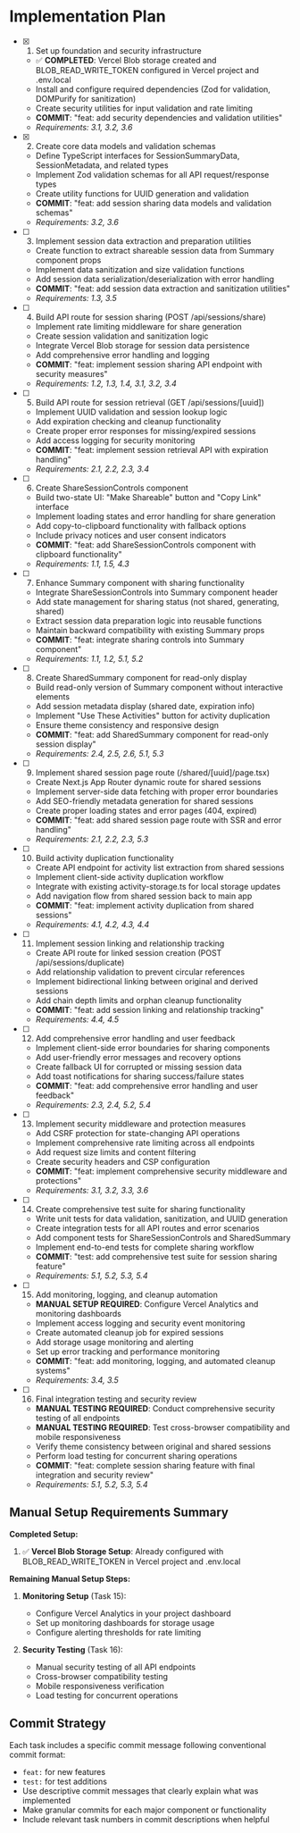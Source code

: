 # Implementation Plan

- [x] 1. Set up foundation and security infrastructure
  - ✅ **COMPLETED**: Vercel Blob storage created and BLOB_READ_WRITE_TOKEN configured in Vercel project and .env.local
  - Install and configure required dependencies (Zod for validation, DOMPurify for sanitization)
  - Create security utilities for input validation and rate limiting
  - **COMMIT**: "feat: add security dependencies and validation utilities"
  - _Requirements: 3.1, 3.2, 3.6_

- [x] 2. Create core data models and validation schemas
  - Define TypeScript interfaces for SessionSummaryData, SessionMetadata, and related types
  - Implement Zod validation schemas for all API request/response types
  - Create utility functions for UUID generation and validation
  - **COMMIT**: "feat: add session sharing data models and validation schemas"
  - _Requirements: 3.2, 3.6_

- [ ] 3. Implement session data extraction and preparation utilities
  - Create function to extract shareable session data from Summary component props
  - Implement data sanitization and size validation functions
  - Add session data serialization/deserialization with error handling
  - **COMMIT**: "feat: add session data extraction and sanitization utilities"
  - _Requirements: 1.3, 3.5_

- [ ] 4. Build API route for session sharing (POST /api/sessions/share)
  - Implement rate limiting middleware for share generation
  - Create session validation and sanitization logic
  - Integrate Vercel Blob storage for session data persistence
  - Add comprehensive error handling and logging
  - **COMMIT**: "feat: implement session sharing API endpoint with security measures"
  - _Requirements: 1.2, 1.3, 1.4, 3.1, 3.2, 3.4_

- [ ] 5. Build API route for session retrieval (GET /api/sessions/[uuid])
  - Implement UUID validation and session lookup logic
  - Add expiration checking and cleanup functionality
  - Create proper error responses for missing/expired sessions
  - Add access logging for security monitoring
  - **COMMIT**: "feat: implement session retrieval API with expiration handling"
  - _Requirements: 2.1, 2.2, 2.3, 3.4_

- [ ] 6. Create ShareSessionControls component
  - Build two-state UI: "Make Shareable" button and "Copy Link" interface
  - Implement loading states and error handling for share generation
  - Add copy-to-clipboard functionality with fallback options
  - Include privacy notices and user consent indicators
  - **COMMIT**: "feat: add ShareSessionControls component with clipboard functionality"
  - _Requirements: 1.1, 1.5, 4.3_

- [ ] 7. Enhance Summary component with sharing functionality
  - Integrate ShareSessionControls into Summary component header
  - Add state management for sharing status (not shared, generating, shared)
  - Extract session data preparation logic into reusable functions
  - Maintain backward compatibility with existing Summary props
  - **COMMIT**: "feat: integrate sharing controls into Summary component"
  - _Requirements: 1.1, 1.2, 5.1, 5.2_

- [ ] 8. Create SharedSummary component for read-only display
  - Build read-only version of Summary component without interactive elements
  - Add session metadata display (shared date, expiration info)
  - Implement "Use These Activities" button for activity duplication
  - Ensure theme consistency and responsive design
  - **COMMIT**: "feat: add SharedSummary component for read-only session display"
  - _Requirements: 2.4, 2.5, 2.6, 5.1, 5.3_

- [ ] 9. Implement shared session page route (/shared/[uuid]/page.tsx)
  - Create Next.js App Router dynamic route for shared sessions
  - Implement server-side data fetching with proper error boundaries
  - Add SEO-friendly metadata generation for shared sessions
  - Create proper loading states and error pages (404, expired)
  - **COMMIT**: "feat: add shared session page route with SSR and error handling"
  - _Requirements: 2.1, 2.2, 2.3, 5.3_

- [ ] 10. Build activity duplication functionality
  - Create API endpoint for activity list extraction from shared sessions
  - Implement client-side activity duplication workflow
  - Integrate with existing activity-storage.ts for local storage updates
  - Add navigation flow from shared session back to main app
  - **COMMIT**: "feat: implement activity duplication from shared sessions"
  - _Requirements: 4.1, 4.2, 4.3, 4.4_

- [ ] 11. Implement session linking and relationship tracking
  - Create API route for linked session creation (POST /api/sessions/duplicate)
  - Add relationship validation to prevent circular references
  - Implement bidirectional linking between original and derived sessions
  - Add chain depth limits and orphan cleanup functionality
  - **COMMIT**: "feat: add session linking and relationship tracking"
  - _Requirements: 4.4, 4.5_

- [ ] 12. Add comprehensive error handling and user feedback
  - Implement client-side error boundaries for sharing components
  - Add user-friendly error messages and recovery options
  - Create fallback UI for corrupted or missing session data
  - Add toast notifications for sharing success/failure states
  - **COMMIT**: "feat: add comprehensive error handling and user feedback"
  - _Requirements: 2.3, 2.4, 5.2, 5.4_

- [ ] 13. Implement security middleware and protection measures
  - Add CSRF protection for state-changing API operations
  - Implement comprehensive rate limiting across all endpoints
  - Add request size limits and content filtering
  - Create security headers and CSP configuration
  - **COMMIT**: "feat: implement comprehensive security middleware and protections"
  - _Requirements: 3.1, 3.2, 3.3, 3.6_

- [ ] 14. Create comprehensive test suite for sharing functionality
  - Write unit tests for data validation, sanitization, and UUID generation
  - Create integration tests for all API routes and error scenarios
  - Add component tests for ShareSessionControls and SharedSummary
  - Implement end-to-end tests for complete sharing workflow
  - **COMMIT**: "test: add comprehensive test suite for session sharing feature"
  - _Requirements: 5.1, 5.2, 5.3, 5.4_

- [ ] 15. Add monitoring, logging, and cleanup automation
  - **MANUAL SETUP REQUIRED**: Configure Vercel Analytics and monitoring dashboards
  - Implement access logging and security event monitoring
  - Create automated cleanup job for expired sessions
  - Add storage usage monitoring and alerting
  - Set up error tracking and performance monitoring
  - **COMMIT**: "feat: add monitoring, logging, and automated cleanup systems"
  - _Requirements: 3.4, 3.5_

- [ ] 16. Final integration testing and security review
  - **MANUAL TESTING REQUIRED**: Conduct comprehensive security testing of all endpoints
  - **MANUAL TESTING REQUIRED**: Test cross-browser compatibility and mobile responsiveness
  - Verify theme consistency between original and shared sessions
  - Perform load testing for concurrent sharing operations
  - **COMMIT**: "feat: complete session sharing feature with final integration and security review"
  - _Requirements: 5.1, 5.2, 5.3, 5.4_

## Manual Setup Requirements Summary

**Completed Setup:**
1. ✅ **Vercel Blob Storage Setup**: Already configured with BLOB_READ_WRITE_TOKEN in Vercel project and .env.local

**Remaining Manual Setup Steps:**

1. **Monitoring Setup** (Task 15):
   - Configure Vercel Analytics in your project dashboard
   - Set up monitoring dashboards for storage usage
   - Configure alerting thresholds for rate limiting

2. **Security Testing** (Task 16):
   - Manual security testing of all API endpoints
   - Cross-browser compatibility testing
   - Mobile responsiveness verification
   - Load testing for concurrent operations

## Commit Strategy

Each task includes a specific commit message following conventional commit format:
- `feat:` for new features
- `test:` for test additions
- Use descriptive commit messages that clearly explain what was implemented
- Make granular commits for each major component or functionality
- Include relevant task numbers in commit descriptions when helpful